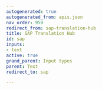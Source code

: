 ```yaml
---
autogenerated: true
autogenerated_from: apis.json
nav_order: 959
redirect_from: sap-translation-hub
title: SAP Translation Hub
id: sap
inputs:
- text
active: true
grand_parent: Input types
parent: Text
redirect_to: sap

---
```



